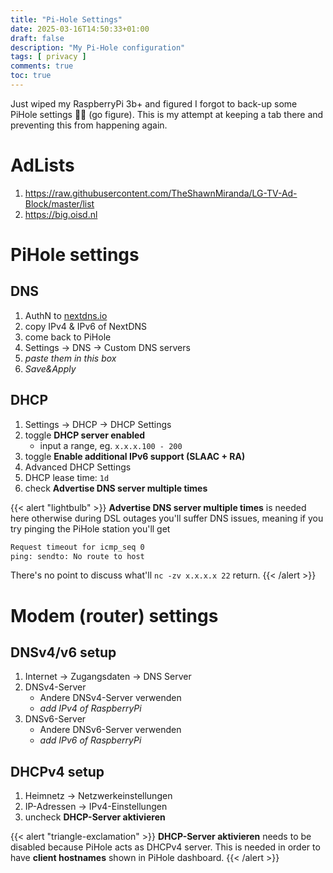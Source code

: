 ```yaml
---
title: "Pi-Hole Settings"
date: 2025-03-16T14:50:33+01:00
draft: false
description: "My Pi-Hole configuration"
tags: [ privacy ]
comments: true
toc: true
---
```


Just wiped my RaspberryPi 3b+ and figured I forgot to back-up some PiHole
settings 🤦‍♂️ (go figure). This is my attempt at keeping a tab there and preventing this from
happening again.

# AdLists

1. https://raw.githubusercontent.com/TheShawnMiranda/LG-TV-Ad-Block/master/list
1. https://big.oisd.nl

# PiHole settings

## DNS

1. AuthN to [nextdns.io](https://nextdns.io)
1. copy IPv4 & IPv6 of NextDNS
1. come back to PiHole
1. Settings → DNS → Custom DNS servers
1. *paste them in this box*
1. *Save&Apply*

## DHCP

1. Settings → DHCP → DHCP Settings
1. toggle **DHCP server enabled**
    - input a range, eg. `x.x.x.100 - 200`
1. toggle **Enable additional IPv6 support (SLAAC + RA)**
1. Advanced DHCP Settings
1. DHCP lease time: `1d`
1. check **Advertise DNS server multiple times**

{{< alert "lightbulb" >}}
**Advertise DNS server multiple times** is needed here otherwise during
DSL outages you'll suffer DNS issues, meaning if you try pinging the PiHole
station you'll get

```sh
Request timeout for icmp_seq 0
ping: sendto: No route to host
```

There's no point to discuss what'll `nc -zv x.x.x.x 22` return.
{{< /alert >}}


# Modem (router) settings

## DNSv4/v6 setup

1. Internet → Zugangsdaten → DNS Server
1. DNSv4-Server
    - Andere DNSv4-Server verwenden
    - *add IPv4 of RaspberryPi*
1. DNSv6-Server
    - Andere DNSv6-Server verwenden
    - *add IPv6 of RaspberryPi*

## DHCPv4 setup

1. Heimnetz → Netzwerkeinstellungen
1. IP-Adressen → IPv4-Einstellungen
1. uncheck **DHCP-Server aktivieren**


{{< alert "triangle-exclamation" >}}
**DHCP-Server aktivieren** needs to be disabled because PiHole acts as DHCPv4
server. This is needed in order to have **client hostnames** shown in PiHole
dashboard.
{{< /alert >}}
